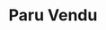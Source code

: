 ---
slug: paruvendu-smartcat
title: Paru Vendu
category: x-references
subcategory: reference
sort: 6
photo: /img/portfolio/paruvendu-logo.png
ref-smartcat: yes
---